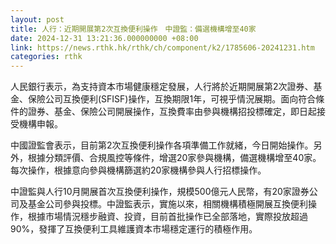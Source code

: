 ```yaml
---
layout: post
title: 人行：近期開展第2次互換便利操作　中證監：備選機構增至40家
date: 2024-12-31 13:21:36.000000000 +08:00
link: https://news.rthk.hk/rthk/ch/component/k2/1785606-20241231.htm
categories: rthk
---
```


人民銀行表示，為支持資本市場健康穩定發展，人行將於近期開展第2次證券、基金、保險公司互換便利(SFISF)操作，互換期限1年，可視乎情況展期。面向符合條件的證券、基金、保險公司開展操作，互換費率由參與機構招投標確定，即日起接受機構申報。

中國證監會表示，目前第2次互換便利操作各項準備工作就緒，今日開始操作。另外，根據分類評價、合規風控等條件，增選20家參與機構，備選機構增至40家。每次操作，根據意向參與機構篩選約20家機構參與人行招標操作。

中證監與人行10月開展首次互換便利操作，規模500億元人民幣，有20家證券公司及基金公司參與投標。中證監表示，實施以來，相關機構積極開展互換便利操作，根據市場情況穩步融資、投資，目前首批操作已全部落地，實際投放超過90%，發揮了互換便利工具維護資本市場穩定運行的積極作用。
